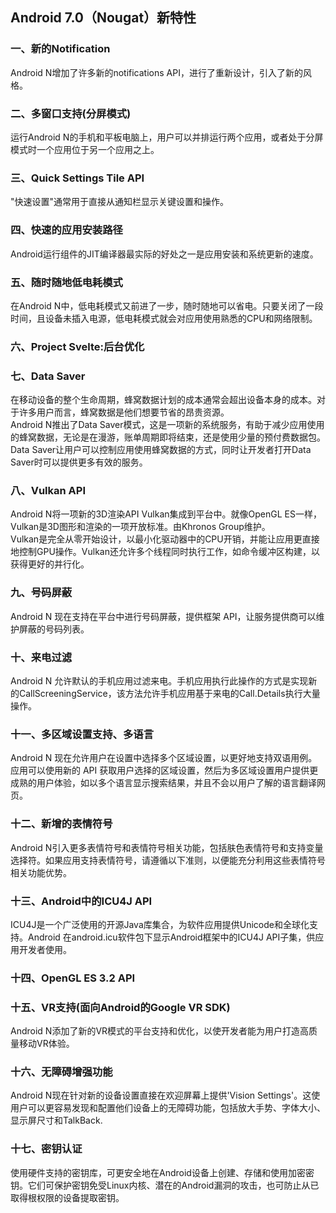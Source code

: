 ## Android 7.0（Nougat）新特性

### 一、新的Notification
Android N增加了许多新的notifications API，进行了重新设计，引入了新的风格。

### 二、多窗口支持(分屏模式)
运行Android N的手机和平板电脑上，用户可以并排运行两个应用，或者处于分屏模式时一个应用位于另一个应用之上。

### 三、Quick Settings Tile API
"快速设置"通常用于直接从通知栏显示关键设置和操作。

### 四、快速的应用安装路径
Android运行组件的JIT编译器最实际的好处之一是应用安装和系统更新的速度。

### 五、随时随地低电耗模式
在Android N中，低电耗模式又前进了一步，随时随地可以省电。只要关闭了一段时间，且设备未插入电源，低电耗模式就会对应用使用熟悉的CPU和网络限制。

### 六、Project Svelte:后台优化


### 七、Data Saver
在移动设备的整个生命周期，蜂窝数据计划的成本通常会超出设备本身的成本。对于许多用户而言，蜂窝数据是他们想要节省的昂贵资源。<br/>
Android N推出了Data Saver模式，这是一项新的系统服务，有助于减少应用使用的蜂窝数据，无论是在漫游，账单周期即将结束，还是使用少量的预付费数据包。Data Saver让用户可以控制应用使用蜂窝数据的方式，同时让开发者打开Data Saver时可以提供更多有效的服务。

### 八、Vulkan API
Android N将一项新的3D渲染API Vulkan集成到平台中。就像OpenGL ES一样，Vulkan是3D图形和渲染的一项开放标准。由Khronos Group维护。<br/>
Vulkan是完全从零开始设计，以最小化驱动器中的CPU开销，并能让应用更直接地控制GPU操作。Vulkan还允许多个线程同时执行工作，如命令缓冲区构建，以获得更好的并行化。

### 九、号码屏蔽
Android N 现在支持在平台中进行号码屏蔽，提供框架 API，让服务提供商可以维护屏蔽的号码列表。

### 十、来电过滤
Android N 允许默认的手机应用过滤来电。手机应用执行此操作的方式是实现新的CallScreeningService，该方法允许手机应用基于来电的Call.Details执行大量操作。

### 十一、多区域设置支持、多语言
Android N 现在允许用户在设置中选择多个区域设置，以更好地支持双语用例。应用可以使用新的 API 获取用户选择的区域设置，然后为多区域设置用户提供更成熟的用户体验，如以多个语言显示搜索结果，并且不会以用户了解的语言翻译网页。

### 十二、新增的表情符号
Android N引入更多表情符号和表情符号相关功能，包括肤色表情符号和支持变量选择符。如果应用支持表情符号，请遵循以下准则，以便能充分利用这些表情符号相关功能优势。

### 十三、Android中的ICU4J API
ICU4J是一个广泛使用的开源Java库集合，为软件应用提供Unicode和全球化支持。Android 在android.icu软件包下显示Android框架中的ICU4J API子集，供应用开发者使用。

### 十四、OpenGL ES 3.2 API

### 十五、VR支持(面向Android的Google VR SDK)
Android N添加了新的VR模式的平台支持和优化，以使开发者能为用户打造高质量移动VR体验。

### 十六、无障碍增强功能
Android N现在针对新的设备设置直接在欢迎屏幕上提供'Vision Settings'。这使用户可以更容易发现和配置他们设备上的无障碍功能，包括放大手势、字体大小、显示屏尺寸和TalkBack.

### 十七、密钥认证
使用硬件支持的密钥库，可更安全地在Android设备上创建、存储和使用加密密钥。它们可保护密钥免受Linux内核、潜在的Android漏洞的攻击，也可防止从已取得根权限的设备提取密钥。
